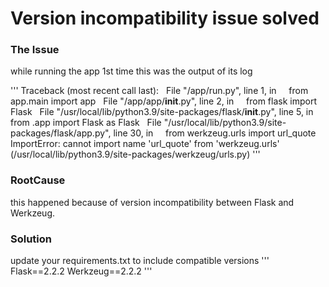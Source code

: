 # Version incompatibility issue solved

### The Issue

while running the app 1st time this was the output of its log

''' Traceback (most recent call last):
  File "/app/run.py", line 1, in <module>
    from app.main import app
  File "/app/app/__init__.py", line 2, in <module>
    from flask import Flask
  File "/usr/local/lib/python3.9/site-packages/flask/__init__.py", line 5, in <module>
    from .app import Flask as Flask
  File "/usr/local/lib/python3.9/site-packages/flask/app.py", line 30, in <module>
    from werkzeug.urls import url_quote
ImportError: cannot import name 'url_quote' from 'werkzeug.urls' (/usr/local/lib/python3.9/site-packages/werkzeug/urls.py) '''

### RootCause
this happened because of version incompatibility between Flask and Werkzeug.

### Solution

update your requirements.txt to include compatible versions
''' Flask==2.2.2
Werkzeug==2.2.2 '''
